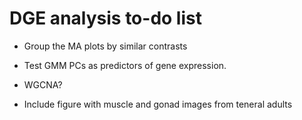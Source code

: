 # DGE analysis to-do list
  
- Group the MA plots by similar contrasts
  
- Test GMM PCs as predictors of gene expression.
- WGCNA?

- Include figure with muscle and gonad images from teneral adults

